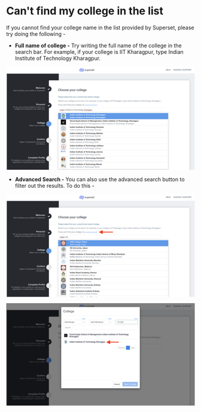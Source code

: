 # Can't find my college in the list

If you cannot find your college name in the list provided by Superset, please try doing the following - 

* **Full name of college -** Try writing the full name of the college in the search bar. For example, if your college is IIT Kharagpur, type Indian Institute of Technology Kharagpur.

![](../../.gitbook/assets/image%20%2836%29.png)

* **Advanced Search -** You can also use the advanced search button to filter out the results. To do this - 

![](../../.gitbook/assets/image%20%2835%29.png)

![](../../.gitbook/assets/image%20%2834%29.png)

